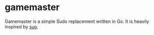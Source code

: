 gamemaster
==========

Gamemaster is a simple Sudo replacement written in Go.
It is heavily inspired by [sup](http://git.suckless.org/sup/).
